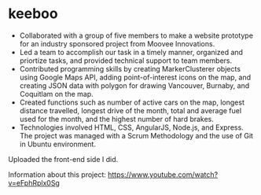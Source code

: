 # keeboo

-	Collaborated with a group of five members to make a website prototype for an industry sponsored project from Moovee Innovations.
-	Led a team to accomplish our task in a timely manner, organized and priortize tasks, and provided technical support to team members. 
-	Contributed programming skills by creating MarkerClusterer objects using Google Maps API, adding point-of-interest icons on the map,     and creating JSON data with polygon for drawing Vancouver, Burnaby, and Coquitlam on the map.
-	Created functions such as number of active cars on the map, longest distance travelled, longest drive of the month, total and average fuel used for the month, and the highest number of hard brakes. 
-	Technologies involved HTML, CSS, AngularJS, Node.js, and Express. The project was managed with a Scrum Methodology and the use of Git    in Ubuntu environment.

Uploaded the front-end side I did.

Information about this project:
https://www.youtube.com/watch?v=eFphRplx0Sg
